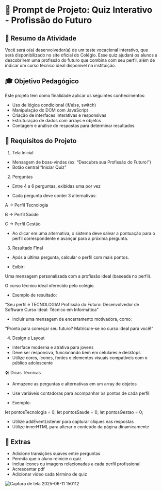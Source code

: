 # 🎯 Prompt de Projeto: Quiz Interativo - Profissão do Futuro
## 🧠 Resumo da Atividade
Você será o(a) desenvolvedor(a) de um teste vocacional interativo, que será disponibilizado no site oficial do Colégio. Esse quiz ajudará os alunos a descobrirem uma profissão do futuro que combina com seu perfil, além de indicar um curso técnico ideal disponível na instituição.

## 🎓 Objetivo Pedagógico
Este projeto tem como finalidade aplicar os seguintes conhecimentos:


* Uso de lógica condicional (if/else, switch)
* Manipulação do DOM com JavaScript
* Criação de interfaces interativas e responsivas
* Estruturação de dados com arrays e objetos
* Contagem e análise de respostas para determinar resultados



## 🧩 Requisitos do Projeto
1. Tela Inicial
* Mensagem de boas-vindas (ex: “Descubra sua Profissão do Futuro!”)
* Botão central “Iniciar Quiz”


2. Perguntas
* Entre 4 a 6 perguntas, exibidas uma por vez


* Cada pergunta deve conter 3 alternativas:


A → Perfil Tecnologia


B → Perfil Saúde


C → Perfil Gestão


* Ao clicar em uma alternativa, o sistema deve salvar a pontuação para o perfil correspondente e avançar para a próxima pergunta.


3. Resultado Final
* Após a última pergunta, calcular o perfil com mais pontos.


* Exibir:


Uma mensagem personalizada com a profissão ideal (baseada no perfil).


O curso técnico ideal oferecido pelo colégio.


* Exemplo de resultado:


 "Seu perfil é TECNOLOGIA!
 Profissão do Futuro: Desenvolvedor de Software
 Curso Ideal: Técnico em Informática"



* Incluir uma mensagem de encerramento motivadora, como:


 “Pronto para começar seu futuro? Matricule-se no curso ideal para você!”



4. Design e Layout
* Interface moderna e atrativa para jovens
* Deve ser responsiva, funcionando bem em celulares e desktops
* Utilize cores, ícones, fontes e elementos visuais compatíveis com o público adolescente



🛠️ Dicas Técnicas
* Armazene as perguntas e alternativas em um array de objetos
* Use variáveis contadoras para acompanhar os pontos de cada perfil


* Exemplo:


let pontosTecnologia = 0;
let pontosSaude = 0;
let pontosGestao = 0;

* Utilize addEventListener para capturar cliques nas respostas
* Utilize innerHTML para alterar o conteúdo da página dinamicamente



## 📱 Extras 

* Adicione transições suaves entre perguntas
* Permita que o aluno reinicie o quiz
* Inclua ícones ou imagens relacionadas a cada perfil profissional
* Acrescentar pdf
* Adicionar vídeo cada término de quiz
  
![Captura de tela 2025-06-11 150112](https://github.com/user-attachments/assets/1bed0564-464a-4f35-a898-57a236e56602)
